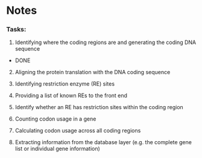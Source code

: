 Notes
====

### Tasks:

1. Identifying where the coding regions are and generating the coding DNA sequence

  - DONE

2. Aligning the protein translation with the DNA coding sequence

3. Identifying restriction enzyme (RE) sites

4. Providing a list of known REs to the front end

5. Identify whether an RE has restriction sites within the coding region

6. Counting codon usage in a gene

7. Calculating codon usage across all coding regions

8. Extracting information from the database layer (e.g. the complete gene list or individual gene information)